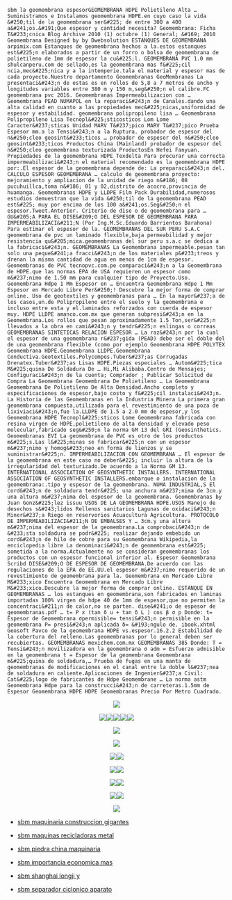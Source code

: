 
```
sbm la geomembrana espesorGEOMEMBRANA HDPE Polietileno Alta … Suministramos e Instalamos geomembrana HDPE.en cuyo caso la vida &#250;til de la geomembrana ser&#225; de entre 300 a 400 a&#241;os.&#191;Que espesor y cantidad necesita? Geomembrana: Ficha T&#233;cnica Blog Archive 2010 (1) octubre (1) General; &#169; 2010 Geomembrana Designed by by Dwebsolution ESTANQUES DE GEOMEMBRANA arpimix.com Estanques de geomembrana hechos a la.estos estanques est&#225;n elaborados a partir de un forro o bolsa de geomembrana de polietileno de 1mm de espesor la cu&#225;l. GEOMEMBRANA PVC 1.0 mm shulcanperu.com de sellado,es la geomembrana mas f&#225;cil ncia,mec&#225;nica y a la intemperie.tala el material y espesor mas de cada proyecto.Nuestro departamento Geomembranas GeoMembranas La presentaci&#243;n de estas es en rollos de 5,8 a 7 metros de ancho y longitudes variables entre 380 m y 150 m,seg&#250;n el calibre.FC geomembrana pvc 2016. Geomembranas Impermeabilizacion con … Geomembrana PEAD NUMAPOL en la reparaci&#243;n de Canales.dando una alta calidad en cuanto a las propiedades mec&#225;nicas,uniformidad de espesor y estabilidad. geomembrana polipropileno lisa … Geomembrana Polipropileno Lisa Tecnopl&#225;sticosticos Lom Lome Caracter&#237;sticas Unidad MARV T&#237;pico MARV T&#237;pico Prueba Espesor mm.a la Tensi&#243;n a la Ruptura. probador de espesor del n&#250;cleo geosint&#233;ticos … probador de espesor del n&#250;cleo geosint&#233;ticos Productos China (Mainland) probador de espesor del n&#250;cleo geomembrana texturizada ProductosEn Hefei Fanyuan. Propiedades de la geomembrana HDPE Texdelta Para procurar una correcta impermeabilizaci&#243;n el material recomendado es la geomembrana HDPE por:.El espesor de la geomembrana depende de: La preparaci&#243;n del. CALCULO ESPESOR GEOMEMBRANA … calculo de geomembrana proyecto: mejoramiento y ampliacion de la unidad de riego n&#186; 08 pucuhuillca,toma n&#186; 01 y 02,distrito de acocro,provincia de huamanga. Geomembranas HDPE y LLDPE Film Pack Durabilidad,numerosos estudios demuestran que la vida &#250;til de la geomembrana PEAD est&#225; muy por encima de los 100 a&#241;os.Seg&#250;n el espesor.Tweet.Anterior. Criterio de dise o de geomembrana para … GU&#205;A PARA EL DISE&#209;O DEL ESPESOR DE GEOMEMBRANA PARA IMPERMEABILIZACI&#211;N (Por Ing.M.Sc.Eduardo Barrientos Barahona) Para estimar el espesor de la. GEOMEMBRANAS DEL SUR PERU S.A.C geomembrana de pvc un laminado flexible,baja permeabilidad y mejor resistencia qu&#205;mica.geomembranas del sur peru s.a.c se dedica a la fabricaci&#243;n. GEOMEMBRANAS La Geomembrana impermeable.pesan tan solo una peque&#241;a fracci&#243;n de los materiales p&#233;treos y drenan la misma cantidad de agua en menos de 1cm de espesor. Geomembranas de PVC tecnopvc.com.pe comparaci&#243;n a la Geomembrana de HDPE.que las normas EPA de USA requieren un espesor como m&#237;nimo de 1.50 mm para cualquier tipo de Proyecto.Uso. Geomembrana Hdpe 1 Mm Espesor en … Encuentra Geomembrana Hdpe 1 Mm Espesor en Mercado Libre Per&#250;! Descubre la mejor forma de comprar online. Uso de geotextiles y geomembranas para … En la mayor&#237;a de los casos,un.de Polipropileno entre el suelo y la geomembrana e incluso entre esta y el.laminados reforzados con cuerda de espesor muy. HDPE LLDPE amanco.com.mx que generan subpresi&#243;n en la Geomembrana.Los rollos que pesan aproximadamente 1.5 Ton,ser&#225;n llevados a la obra en cami&#243;n y tendr&#225;n eslingas o correas GEOMEMBRANAS SINTETICAS RELACION ESPESOR … La raz&#243;n por la cual el espesor de una geomembrana r&#237;gida (PEAD) debe ser el doble del de una geomembrana flexible (como por ejemplo Geomembrana HDPE POLYTEX Geomembrana HDPE.Geomembrana LLDPE.Geomembrana Conductiva.Geotextiles.Polycompos.Tuber&#237;as Corrugadas Drenatex.Tuber&#237;as Lisas HDPE.Piezas especiales … Autom&#225;tica M&#225;quina De Soldadura De … Hi,Mi Alibaba.Centro de Mensajes; Configuraci&#243;n de la cuenta; Comprador ; Publicar Solicitud de Compra La Geomembrana Geomembrana De Polietileno … La Geomembrana Geomembrana De Polietileno De Alta Densidad.Ancho completo y especificaciones de espesor,bajo costo y f&#225;cil instalaci&#243;n. La Historia de las Geomembranas en la Industria Minera La primera gran geomembrana compuesta,utilizada para el revestimiento de una poza de lixiviaci&#243;n,fue la.LLDPE de 1.5 a 2.0 mm de espesor,y los Geomembrana HDPE Tecnopl&#225;sticos Lome Geomembrana fabricada con resina virgen de HDPE,polietileno de alta densidad y elevado peso molecular,fabricado seg&#250;n la norma GM 13 del GRI (Geosinthetics. Geomembranas EVI La geomembrana de PVC es otro de los productos m&#225;s.Las l&#225;minas se fabricar&#225;n con un espesor m&#237;nimo y homog&#233;neo en forma de lienzos y se suministrar&#225;n. IMPERMEABILIZACION CON GEOMEMBRANA … El espesor de la geomembrana en este caso no deber&#225; incluir la altura de la irregularidad del texturizado.De acuerdo a la Norma GM 13. INTERNATIONAL ASSOCIATION OF GEOSYNTHETIC INSTALLERS. INTERNATIONAL ASSOCIATION OF GEOSYNTHETIC INSTALLERS.embarque o instalacion de la geomembrana:.tipo y espesor de la geomembrana. NUMA INDUSTRIAL,S El cord&#243;n de soldadura tendr&#225; una anchura m&#237;nima de 3cm.y una altura m&#237;nima del espesor de la geomembrana. Geomembranas by Juan Gonz&#225;lez issuu USOS DE LA GEOMEMBRANA HDPE.USOS Manejo de desechos s&#243;lidos Rellenos sanitarios Lagunas de oxidaci&#243;n Miner&#237;a Riego en reservorios Acuacultura Agricultura. PROTOCOLO DE IMPERMEABILIZACI&#211;N DE EMBALSES Y … 3cm.y una altura m&#237;nima del espesor de la geomembrana.La comprobaci&#243;n de &#233;sta soldadura se podr&#225; realizar dejando embebido un cord&#243;n de hilo de cobre para su Geomembrana Wikipedia,la enciclopedia libre La denominaci&#243;n de geomembrana est&#225; sometida a la norma.Actualmente no se consideran geomembranas los productos con un espesor funcional inferior al. Espesor Geomembrana Scribd DISE&#209;O DE ESPESOR DE GEOMEMBRANA.De acuerdo con las regulaciones de la EPA de EE.UU.el espesor m&#237;nimo requerido de un revestimiento de geomembrana para la. Geomembrana en Mercado Libre M&#233;xico Encuentra Geomembrana en Mercado Libre M&#233;xico.Descubre la mejor forma de comprar online. ESTANQUE EN GEOMEMBRANAS … los estanques en geomembrana,son fabricados en laminas importadas 100% virgen de hdpe 40 de 1mm de espesor,que no permiten la concentraci&#211;n de calor,no se parten. dise&#241;o de espesor de geomembranas.pdf … t= P x (tan δ u + tan δ L ) cos β σ p Donde: t= Espesor de Geomembrana σpermisible= tensi&#243;n permisible en la geomembrana P= presi&#243;n aplicada δ= &#193;ngulo de. ibook.xhtml Geosoft Pavco de la geomembrana HDPE vs.espesor.16.2.2 Estabilidad de la cobertura del relleno.Las geomembranas por lo general deben ser recubiertas. GEOMEMBRANAS mexichem.com.mx GEOMEMBRANAS 385 Donde: T = Tensi&#243;n movilizadora en la geomembrana σ adm = Esfuerzo admisible en la geomembrana t = Espesor de la geomembrana Geomembrana m&#225;quina de soldadura,… Prueba de fugas en una manta de geomembranas de modificaciones en el canal entre la doble l&#237;nea de soldadura en caliente.Aplicaciones de Ingenier&#237;a Civil: Cat&#225;logo de fabricantes de Hdpe Geomembrane … La norma astm Geomembrana Hdpe para la construcci&#243;n de carreteras.1.5mm de Espesor Geomembrana HDPE HDPE Geomembranas Precio Por Metro Cuadrado. 
```

<div align="center">

<a href="https://es-crusher.shibang-china.com/github&k=sbm+la+geomembrana+espesor"><img src="https://static.shibang-china.com/es/crusher/logo.jpg"></a>

<a href="https://es-crusher.shibang-china.com/github&k=sbm+la+geomembrana+espesor"><img src="https://static.shibang-china.com/es/crusher/index.jpg"></a><a href="https://es-crusher.shibang-china.com/material.htmlgithub&k=sbm+la+geomembrana+espesor"><img src="https://static.shibang-china.com/es/crusher/material.jpg"></a><a href="https://es-crusher.shibang-china.com/application.htmlgithub&k=sbm+la+geomembrana+espesor"><img src="https://static.shibang-china.com/es/crusher/application.jpg"></a><a href="https://es-crusher.shibang-china.com/aboutus.htmlgithub&k=sbm+la+geomembrana+espesor"><img src="https://static.shibang-china.com/es/crusher/aboutus.jpg"></a><a href="https://es-crusher.shibang-china.com/contact.htmlgithub&k=sbm+la+geomembrana+espesor"><img src="https://static.shibang-china.com/es/crusher/contact.jpg"></a>

<a href="https://es-crusher.shibang-china.com/github&k=sbm+la+geomembrana+espesor"><img src="https://static.shibang-china.com/es/crusher/banner.jpg"></a>

<a href="https://swt.shibang-china.com/github&k=sbm+la+geomembrana+espesor"><img src="https://static.shibang-china.com/es/crusher/text.jpg"></a>

<a href="https://swt.shibang-china.com/github&k=sbm+la+geomembrana+espesor"><img src="https://static.shibang-china.com/es/crusher/chat.jpg"></a><a href="https://es-crusher.shibang-china.com/contact.htmlgithub&k=sbm+la+geomembrana+espesor"><img src="https://static.shibang-china.com/es/crusher/message.jpg"></a>

<a href="https://es-crusher.shibang-china.com/products/pe.htmlgithub&k=sbm+la+geomembrana+espesor"><img src="https://static.shibang-china.com/es/crusher/pe.jpg"></a><a href="https://es-crusher.shibang-china.com/products/pf.htmlgithub&k=sbm+la+geomembrana+espesor"><img src="https://static.shibang-china.com/es/crusher/pf.jpg"></a>

<a href="https://es-crusher.shibang-china.com/products/hpt.htmlgithub&k=sbm+la+geomembrana+espesor"><img src="https://static.shibang-china.com/es/crusher/hpt.jpg"></a><a href="https://es-crusher.shibang-china.com/products/vsi.htmlgithub&k=sbm+la+geomembrana+espesor"><img src="https://static.shibang-china.com/es/crusher/vsi.jpg"></a>

<a href="https://es-crusher.shibang-china.com/products/klv.htmlgithub&k=sbm+la+geomembrana+espesor"><img src="https://static.shibang-china.com/es/crusher/klv.jpg"></a><a href="https://es-crusher.shibang-china.com/products/portable.htmlgithub&k=sbm+la+geomembrana+espesor"><img src="https://static.shibang-china.com/es/crusher/portable.jpg"></a>

<a href="https://swt.shibang-china.com/github&k=sbm+la+geomembrana+espesor"><img src="https://static.shibang-china.com/es/crusher/case.jpg"></a>

</div>


* [sbm maquinaria construccion gigantes](sbm%20maquinaria%20construccion%20gigantes.md)

* [sbm maquinas recicladoras metal](sbm%20maquinas%20recicladoras%20metal.md)

* [sbm piedra china maquinaria](sbm%20piedra%20china%20maquinaria.md)

* [sbm importancia economica mas](sbm%20importancia%20economica%20mas.md)

* [sbm shanghai longji y](sbm%20shanghai%20longji%20y.md)

* [sbm separador ciclonico aparato](sbm%20separador%20ciclonico%20aparato.md)